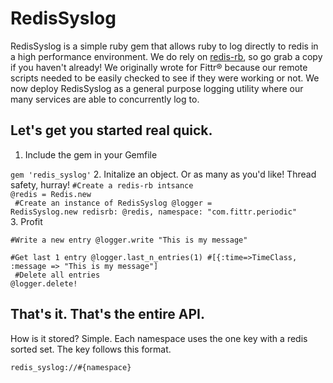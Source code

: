 RedisSyslog
===================
RedisSyslog is a simple ruby gem that allows ruby to log directly to redis in a high performance environment.  We do rely on [redis-rb](https://github.com/redis/redis-rb "redis-rb"), so go grab a copy if you haven't already!  We originally wrote for Fittr® because our remote scripts needed to be easily checked to see if they were working or not.  We now deploy RedisSyslog as a general purpose logging utility where our many services are able to concurrently log to.

Let's get you started real quick.
-------------

 1. Include the gem in your Gemfile
 
 <code>gem 'redis_syslog'</code>
 2. Initalize an object.  Or as many as you'd like! Thread safety, hurray!
 <code>#Create a redis-rb intsance
            @redis = Redis.new<br />
            #Create an instance of RedisSyslog 
            @logger = RedisSyslog.new redisrb: @redis, namespace: "com.fittr.periodic"
            </code>
            <br />
 3. Profit

<code>#Write a new entry
            @logger.write "This is my message"<br />
            #Get last 1 entry
            @logger.last_n_entries(1) #[{:time=>TimeClass, :message => "This is my message"]<br />
      #Delete all entries
      @logger.delete!
            </code>

That's it.  That's the entire API.
------------
How is it stored?  Simple.  Each namespace uses the one key with a redis sorted set.  The key follows this format.

`` redis_syslog://#{namespace} ``
